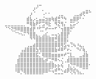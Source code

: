 ⠀⠀⠀⠀⠀⠀⠀⠀⠀⠀⢀⣀⠀⠀⠀⠀⠀⠀⠀⠀⠀⠀⠀⠀⠀⠀⠀⠀
⠀⠀⠀⠀⠀⠀⠀⠀⠀⡰⠊⠀⡀⠀⠀⠀⠀⠀⠀⠀⠀⠀⠀⠀⠀⠀⣀⡀
⠀⠀⠀⠀⠀⠀⠀⠀⡰⠈⠀⠀⠠⠂⠂⠀⠀⢀⣀⠀⠀⠀⢀⣀⣴⢟⠛⠉
⠀⠀⠀⠀⠀⠀⠀⣾⣧⡠⣂⣤⣬⣲⣶⢷⣾⣛⠙⠳⠀⣤⣿⡿⠃⠂⠀⠀
⣀⣀⣀⣀⣀⣀⡀⠛⢿⣷⠟⡋⣩⠻⣗⠀⠻⣝⢻⡌⠀⣍⡥⠊⠀⠀⠀⠀
⠈⠑⢝⡻⠿⣿⣿⣿⣾⡟⠘⢋⡉⠞⠒⠒⠋⠈⢲⣿⣿⡛⠁⠀⠀⠀⠀⠀
⠀⠀⠀⠈⠑⠢⠍⠙⣿⣿⣄⡀⣠⣎⡀⠤⢤⣢⣿⣿⡟⠀⠀⠀⠀⠀⠀⠀
⠀⠀⠀⠀⠀⠀⠀⠀⠙⠙⣿⣿⣿⣿⣿⣿⣛⣿⣿⣿⡅⠀⠀⠀⠀⠀⠀⠀
⠀⠀⠀⠀⠀⠀⠀⢀⣀⣴⣿⣿⣿⣿⣿⣿⣿⣿⢿⣫⢤⢙⢦⠰⣄⡀⠀⠀
⠀⠀⠀⠀⠀⢠⣼⣿⣿⣿⣳⢻⣿⣿⣿⣿⣷⠾⠿⠋⠖⠄⠀⠙⠎⢷⡀⠀
⠀⠀⠀⠀⢠⣿⣿⣿⣿⣿⣯⡁⢿⣿⣿⣶⣶⣶⠶⠞⢉⣇⡀⠀⣀⣼⣷⠀
⠀⠀⠀⠀⣾⣿⣿⣿⣿⣿⣿⣿⣧⡾⢉⡛⠿⠢⢌⢀⣾⣿⣿⣿⣿⣿⣿⠀
⠀⠀⠀⢰⣿⣿⣿⣿⣿⣿⣿⣿⣿⣿⣿⣿⡦⡦⢮⠀⢰⡙⡛⠿⣿⣿⣿⠂
⠀⠀⠀⠸⣿⠻⣿⣿⣿⣿⣿⣿⣿⣿⠯⢥⠾⠛⠢⣴⡿⡻⣞⢦⡀⠉⠉⠀
⠀⠀⠀⠀⠀⠁⠈⠉⠉⠉⠉⠉⠁⠀⠀⠀⠉⠉⠉⠀⠀⠈⠈⠈⠉⠁⠀⠀
